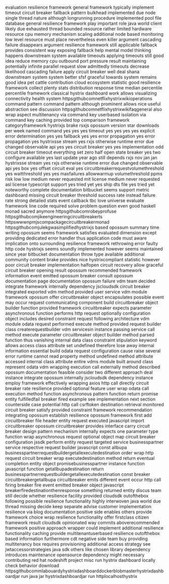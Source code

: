 evaluation resilience framework general framework typically implement timeout circuit breaker fallback pattern bulkhead implemented due node single thread nature although longrunning procedure implemented pool file database general resilience framework play important role java world client likely due exhausted thread bounded resource rather limited hardware resource cpu memory mechanism scaling additional node based monitoring low level resource must place nevertheless even killer argument cascading failure disappears argument resilience framework still applicable fallback provides consistent way exposing fallback help mental model thinking happens downstream system available timeouts applying timeouts still good idea reduce memory cpu outbound port pressure result maintaining potentially infinite parallel request slow admittedly timeouts decrease likelihood cascading failure apply circuit breaker well deal shana downstream system system better sfsf graceful towards system remains good idea pet cattle contribution cloud ecosystem statistic good resilience framework collect plenty stats distribution response time median percentile percentile framework classical hystrix dashboard work allows visualizing connectivity health system httpsgithubcomnetflixhystrixwikioperations command pattern command pattern although prominent allows nice useful abstraction see discussion httpsgithubcomnetflixhystrixwikifaqgeneral also wrap aspect multitenancy via command key userbased isolation via command key caching provided top comparison framework categoryframework hystrixjs brake rsxjs opossum version star downloads per week named command yes yes yes timeout yes yes yes yes explicit error determination yes yes fallback yes yes error propagation yes error propagation yes hystrixsse stream yes rxjs otherwise runtime error due changed observable api yes yes circuit breaker yes yes implementation odd circuit breaker timeout everything set zero half open state breaker yes two configure available yes last update year ago still depends rxjs nov jan jan hystrixsse stream yes rxjs otherwise runtime error due changed observable api yes box yes offset circuit eval yes circuitbreakerrequestvolumethreshold yes waitthreshold yes yes maxfailures allowwarmup volumethreshold ppms risk low low medium never requested mit license medium never requested asl license typescript support yes tried yet yes ship dts file yes tried yet noteworthy complete documentation bitbucket seems support metric dashboard missing circuit breaker threshold success rate instead failure rate strong detailed stats event callback tbc love universe evaluate framework line code required solve problem question even good haskell monad sacred anymore httpsgithubcomrobeyprofuse httpsgithubcomjikeengineeringcircuitbreakerts httpswwwnpmjscompackagecircuitbreakermonad httpsgithubcomjulekgwasimplifiedhystrixjs based opossum summary time writing opossum seems framework satisfies evaluated dimension except providing dedicated error handler thus application code must aware implication onto surrounding resilience framework rethrowing error faulty http code hystrixjs seems soundly implemented however seems maintained since year bitbucket documentation throw type available additional community content brake provides nice hystrixcompliant statistic however poor circuit breaker implementation halfopen circuit recovery allow graceful circuit breaker opening result opossum recommended framework information event emitted opossum breaker consult opossum documentation page documentation opossum failure vdm team decided integrate framework internally dependency jscloudsdk circuit breaker integrated exported vdm method provided user service vdm module framework opossum offer circuitbreaker object encapsulates possible event may occur request communicating component build circuitbreaker object builder function provided framework circuitbreaker expects parameter asynchronous function performs http request optionally configuration object includes desired constraint request following architecture vdm module odata request performed execute method provided request builder class createrequestbuilder vdm servicesin instance passing service call method execute parameter circuitbreaker object builder method parsed function thus vanishing internal data class constraint stipulation keyword allows access class attribute set undefined therefore lose away internal information essential build odata request configuration cause raise several error runtime cannot read property method undefined method attribute accessed internal class attribute entire vdms module built around class represent odata vdm wrapping execution call externally method described opossum documentation feasible consider two different approach deal instance integrate opossum internally jscloudsdk dependency instance employ framework effectively wrapping axios http call directly circuit breaker rate resilience provided optional feature user wrap odata call execution method function asynchronous pattern function return promise entity fulfilledfail breaker fired example see implementation next section counterside case potential http call csrftoken destination retrieval monitored circuit breaker satisfy provided constraint framework recommendation integrating opossum establish resilience opossum framework first add circuitbreaker file header entity request executed javascript import circuitbreaker opossum circuitbreaker provides interface carry circuit breaker design pattern mechanism internally expects one parameter type function wrap asynchronous request optional object map circuit breaker configuration jssdk perform entity request targeted service businesspartner service respective request builder javascript const allbupa businesspartnerrequestbuildergetallexecutedestination order wrap http request circuit breaker wrap executedestination method return eventual completion entity object promisebusinesspartner instance function javascript function getallbupadestination return businesspartnerrequestbuildergetallexecutedestination const breaker circuitbreakergetallbupa circuitbreaker emits different event occur http call firing breaker fire event emitted breaker object javascript breakerfiredestinationthenresponse something returned entity discus team still decide whether resilience facility provided cloudsdk outofthebox following possible resilience functionality highly interwoven java world due thread missing decide keep separate advise customer implementation resilience via blog documentation positive side enables others provide framework choice wrap resilience functionality offer firstclass citizen framework result cloudsdk opinionated way commits aboverecommended framework positive approach wrapper could implement additional resilience functionality caching provide multitenantuserbased resilience outofthebox based information furthermore cdt negative side team buy providing multitenancy box requires provisioning additional access strategy see jwtaccessorstrategies java sdk others like chosen library dependency introduces maintenance opensource dependency might necessary contributing red hat nodeshift project misc run hystrix dashboard locally check behavior download httpsgithubcommlabouardyhystrixdashboarddockerblobmasterhystrixdashboardjar run java jar hystrixdashboardjar run httplocalhosthystrix